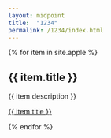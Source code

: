 ```yaml
---
layout: midpoint
title:  "1234"
permalink: /1234/index.html
---
```


{% for item in site.apple %}
  <h2>{{ item.title }}</h2>
  <p>{{ item.description }}</p>
  <p><a href="{{ item.url }}">{{ item.title }}</a></p>
{% endfor %}